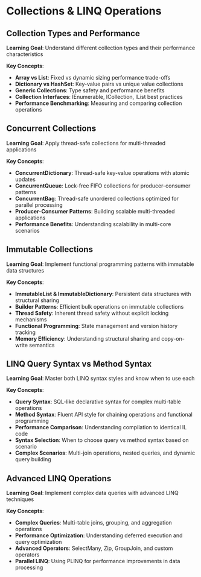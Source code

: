 # Collections & LINQ Operations

## Collection Types and Performance
**Learning Goal**: Understand different collection types and their performance characteristics

**Key Concepts**:
- **Array vs List**: Fixed vs dynamic sizing performance trade-offs
- **Dictionary vs HashSet**: Key-value pairs vs unique value collections
- **Generic Collections**: Type safety and performance benefits
- **Collection Interfaces**: IEnumerable, ICollection, IList best practices
- **Performance Benchmarking**: Measuring and comparing collection operations

## Concurrent Collections
**Learning Goal**: Apply thread-safe collections for multi-threaded applications

**Key Concepts**:
- **ConcurrentDictionary**: Thread-safe key-value operations with atomic updates
- **ConcurrentQueue**: Lock-free FIFO collections for producer-consumer patterns
- **ConcurrentBag**: Thread-safe unordered collections optimized for parallel processing
- **Producer-Consumer Patterns**: Building scalable multi-threaded applications
- **Performance Benefits**: Understanding scalability in multi-core scenarios

## Immutable Collections
**Learning Goal**: Implement functional programming patterns with immutable data structures

**Key Concepts**:
- **ImmutableList & ImmutableDictionary**: Persistent data structures with structural sharing
- **Builder Patterns**: Efficient bulk operations on immutable collections
- **Thread Safety**: Inherent thread safety without explicit locking mechanisms
- **Functional Programming**: State management and version history tracking
- **Memory Efficiency**: Understanding structural sharing and copy-on-write semantics

## LINQ Query Syntax vs Method Syntax
**Learning Goal**: Master both LINQ syntax styles and know when to use each

**Key Concepts**:
- **Query Syntax**: SQL-like declarative syntax for complex multi-table operations
- **Method Syntax**: Fluent API style for chaining operations and functional programming
- **Performance Comparison**: Understanding compilation to identical IL code
- **Syntax Selection**: When to choose query vs method syntax based on scenario
- **Complex Scenarios**: Multi-join operations, nested queries, and dynamic query building

## Advanced LINQ Operations
**Learning Goal**: Implement complex data queries with advanced LINQ techniques

**Key Concepts**:
- **Complex Queries**: Multi-table joins, grouping, and aggregation operations
- **Performance Optimization**: Understanding deferred execution and query optimization
- **Advanced Operators**: SelectMany, Zip, GroupJoin, and custom operators
- **Parallel LINQ**: Using PLINQ for performance improvements in data processing